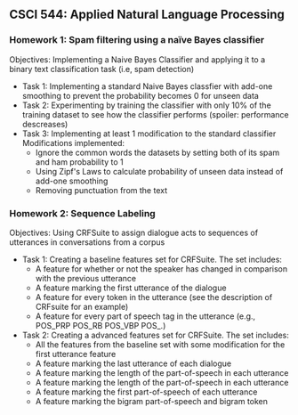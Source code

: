 <h2>CSCI 544: Applied Natural Language Processing</h2>
<h3>Homework 1: Spam filtering using a naïve Bayes classifier</h3>
<p>
    Objectives: Implementing a Naive Bayes Classifier and applying it to a 
    binary text classification task (i.e, spam detection)
</p>
<ul>
    <li>
        Task 1: Implementing a standard Naive Bayes classfier with add-one 
        smoothing to prevent the probability becomes 0 for unseen data
    </li>
    <li>
        Task 2: Experimenting by training the classifier with only 10% of the 
        training dataset to see how the classifier performs (spoiler: 
        performance descreases) 
    </li>
    <li>
        Task 3: Implementing at least 1 modification to the standard classifier
        Modifications implemented:
        <ul>
            <li>
                Ignore the common words the datasets by setting both of its
                spam and ham probability to 1
            </li>
            <li>
                Using Zipf's Laws to calculate probability of unseen data
                instead of add-one smoothing
            </li>
            <li>
                Removing punctuation from the text
            </li>
        </ul> 
    </li>
</ul>
<h3>Homework 2: Sequence Labeling</h3>
<p>
    Objectives: Using CRFSuite to assign dialogue acts to sequences of 
    utterances in conversations from a corpus
</p>
<ul>
    <li>
        Task 1: Creating a baseline features set for CRFSuite. The set includes:
        <ul>
            <li>
                A feature for whether or not the speaker has changed in 
                comparison with the previous utterance
            </li>
            <li>
                A feature marking the first utterance of the dialogue
            </li>
            <li>
                A feature for every token in the utterance (see the description 
                of CRFsuite for an example)
            </li>
            <li>
                A feature for every part of speech tag in the utterance (e.g., 
                POS_PRP POS_RB POS_VBP POS_.)
            </li>
        </ul> 
    </li>
    <li>
        Task 2: Creating a advanced features set for CRFSuite. The set includes:
        <ul>
            <li>
                All the features from the baseline set with some modification
                for the first utterance feature
            </li>
            <li>
                A feature marking the last utterance of each dialogue
            </li>
            <li>
                A feature marking the length of the part-of-speech in each 
                utterance
            </li>
            <li>
                A feature marking the length of the part-of-speech in each 
                utterance
            </li>
            <li>
                A feature marking the first part-of-speech of each utterance
            </li>
            <li>
                A feature marking the bigram part-of-speech and bigram token
            </li>
        </ul> 
    </li>
</ul>
